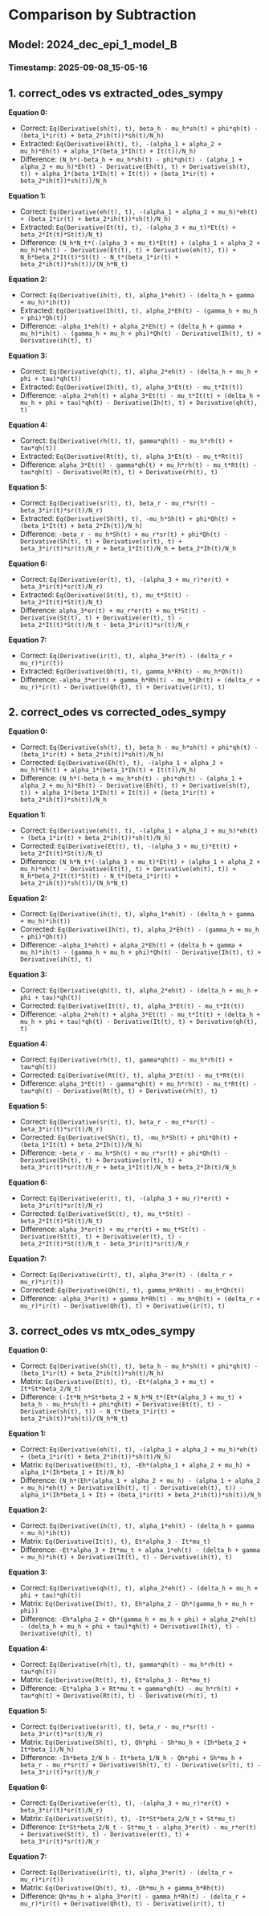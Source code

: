 
# Comparison by Subtraction
## Model: 2024_dec_epi_1_model_B
### Timestamp: 2025-09-08_15-05-16

## 1. correct_odes vs extracted_odes_sympy

**Equation 0:**
- Correct:   `Eq(Derivative(sh(t), t), beta_h - mu_h*sh(t) + phi*qh(t) - (beta_1*ir(t) + beta_2*ih(t))*sh(t)/N_h)`
- Extracted: `Eq(Derivative(Eh(t), t), -(alpha_1 + alpha_2 + mu_h)*Eh(t) + alpha_1*(beta_1*Ih(t) + It(t))/N_h)`
- Difference: `(N_h*(-beta_h + mu_h*sh(t) - phi*qh(t) - (alpha_1 + alpha_2 + mu_h)*Eh(t) - Derivative(Eh(t), t) + Derivative(sh(t), t)) + alpha_1*(beta_1*Ih(t) + It(t)) + (beta_1*ir(t) + beta_2*ih(t))*sh(t))/N_h`

**Equation 1:**
- Correct:   `Eq(Derivative(eh(t), t), -(alpha_1 + alpha_2 + mu_h)*eh(t) + (beta_1*ir(t) + beta_2*ih(t))*sh(t)/N_h)`
- Extracted: `Eq(Derivative(Et(t), t), -(alpha_3 + mu_t)*Et(t) + beta_2*It(t)*St(t)/N_t)`
- Difference: `(N_h*N_t*(-(alpha_3 + mu_t)*Et(t) + (alpha_1 + alpha_2 + mu_h)*eh(t) - Derivative(Et(t), t) + Derivative(eh(t), t)) + N_h*beta_2*It(t)*St(t) - N_t*(beta_1*ir(t) + beta_2*ih(t))*sh(t))/(N_h*N_t)`

**Equation 2:**
- Correct:   `Eq(Derivative(ih(t), t), alpha_1*eh(t) - (delta_h + gamma + mu_h)*ih(t))`
- Extracted: `Eq(Derivative(Ih(t), t), alpha_2*Eh(t) - (gamma_h + mu_h + phi)*Qh(t))`
- Difference: `-alpha_1*eh(t) + alpha_2*Eh(t) + (delta_h + gamma + mu_h)*ih(t) - (gamma_h + mu_h + phi)*Qh(t) - Derivative(Ih(t), t) + Derivative(ih(t), t)`

**Equation 3:**
- Correct:   `Eq(Derivative(qh(t), t), alpha_2*eh(t) - (delta_h + mu_h + phi + tau)*qh(t))`
- Extracted: `Eq(Derivative(Ih(t), t), alpha_3*Et(t) - mu_t*It(t))`
- Difference: `-alpha_2*eh(t) + alpha_3*Et(t) - mu_t*It(t) + (delta_h + mu_h + phi + tau)*qh(t) - Derivative(Ih(t), t) + Derivative(qh(t), t)`

**Equation 4:**
- Correct:   `Eq(Derivative(rh(t), t), gamma*qh(t) - mu_h*rh(t) + tau*qh(t))`
- Extracted: `Eq(Derivative(Rt(t), t), alpha_3*Et(t) - mu_t*Rt(t))`
- Difference: `alpha_3*Et(t) - gamma*qh(t) + mu_h*rh(t) - mu_t*Rt(t) - tau*qh(t) - Derivative(Rt(t), t) + Derivative(rh(t), t)`

**Equation 5:**
- Correct:   `Eq(Derivative(sr(t), t), beta_r - mu_r*sr(t) - beta_3*ir(t)*sr(t)/N_r)`
- Extracted: `Eq(Derivative(Sh(t), t), -mu_h*Sh(t) + phi*Qh(t) + (beta_1*It(t) + beta_2*Ih(t))/N_h)`
- Difference: `-beta_r - mu_h*Sh(t) + mu_r*sr(t) + phi*Qh(t) - Derivative(Sh(t), t) + Derivative(sr(t), t) + beta_3*ir(t)*sr(t)/N_r + beta_1*It(t)/N_h + beta_2*Ih(t)/N_h`

**Equation 6:**
- Correct:   `Eq(Derivative(er(t), t), -(alpha_3 + mu_r)*er(t) + beta_3*ir(t)*sr(t)/N_r)`
- Extracted: `Eq(Derivative(St(t), t), mu_t*St(t) - beta_2*It(t)*St(t)/N_t)`
- Difference: `alpha_3*er(t) + mu_r*er(t) + mu_t*St(t) - Derivative(St(t), t) + Derivative(er(t), t) - beta_2*It(t)*St(t)/N_t - beta_3*ir(t)*sr(t)/N_r`

**Equation 7:**
- Correct:   `Eq(Derivative(ir(t), t), alpha_3*er(t) - (delta_r + mu_r)*ir(t))`
- Extracted: `Eq(Derivative(Qh(t), t), gamma_h*Rh(t) - mu_h*Qh(t))`
- Difference: `-alpha_3*er(t) + gamma_h*Rh(t) - mu_h*Qh(t) + (delta_r + mu_r)*ir(t) - Derivative(Qh(t), t) + Derivative(ir(t), t)`

## 2. correct_odes vs corrected_odes_sympy

**Equation 0:**
- Correct: `Eq(Derivative(sh(t), t), beta_h - mu_h*sh(t) + phi*qh(t) - (beta_1*ir(t) + beta_2*ih(t))*sh(t)/N_h)`
- Corrected: `Eq(Derivative(Eh(t), t), -(alpha_1 + alpha_2 + mu_h)*Eh(t) + alpha_1*(beta_1*Ih(t) + It(t))/N_h)`
- Difference: `(N_h*(-beta_h + mu_h*sh(t) - phi*qh(t) - (alpha_1 + alpha_2 + mu_h)*Eh(t) - Derivative(Eh(t), t) + Derivative(sh(t), t)) + alpha_1*(beta_1*Ih(t) + It(t)) + (beta_1*ir(t) + beta_2*ih(t))*sh(t))/N_h`

**Equation 1:**
- Correct: `Eq(Derivative(eh(t), t), -(alpha_1 + alpha_2 + mu_h)*eh(t) + (beta_1*ir(t) + beta_2*ih(t))*sh(t)/N_h)`
- Corrected: `Eq(Derivative(Et(t), t), -(alpha_3 + mu_t)*Et(t) + beta_2*It(t)*St(t)/N_t)`
- Difference: `(N_h*N_t*(-(alpha_3 + mu_t)*Et(t) + (alpha_1 + alpha_2 + mu_h)*eh(t) - Derivative(Et(t), t) + Derivative(eh(t), t)) + N_h*beta_2*It(t)*St(t) - N_t*(beta_1*ir(t) + beta_2*ih(t))*sh(t))/(N_h*N_t)`

**Equation 2:**
- Correct: `Eq(Derivative(ih(t), t), alpha_1*eh(t) - (delta_h + gamma + mu_h)*ih(t))`
- Corrected: `Eq(Derivative(Ih(t), t), alpha_2*Eh(t) - (gamma_h + mu_h + phi)*Qh(t))`
- Difference: `-alpha_1*eh(t) + alpha_2*Eh(t) + (delta_h + gamma + mu_h)*ih(t) - (gamma_h + mu_h + phi)*Qh(t) - Derivative(Ih(t), t) + Derivative(ih(t), t)`

**Equation 3:**
- Correct: `Eq(Derivative(qh(t), t), alpha_2*eh(t) - (delta_h + mu_h + phi + tau)*qh(t))`
- Corrected: `Eq(Derivative(It(t), t), alpha_3*Et(t) - mu_t*It(t))`
- Difference: `-alpha_2*eh(t) + alpha_3*Et(t) - mu_t*It(t) + (delta_h + mu_h + phi + tau)*qh(t) - Derivative(It(t), t) + Derivative(qh(t), t)`

**Equation 4:**
- Correct: `Eq(Derivative(rh(t), t), gamma*qh(t) - mu_h*rh(t) + tau*qh(t))`
- Corrected: `Eq(Derivative(Rt(t), t), alpha_3*Et(t) - mu_t*Rt(t))`
- Difference: `alpha_3*Et(t) - gamma*qh(t) + mu_h*rh(t) - mu_t*Rt(t) - tau*qh(t) - Derivative(Rt(t), t) + Derivative(rh(t), t)`

**Equation 5:**
- Correct: `Eq(Derivative(sr(t), t), beta_r - mu_r*sr(t) - beta_3*ir(t)*sr(t)/N_r)`
- Corrected: `Eq(Derivative(Sh(t), t), -mu_h*Sh(t) + phi*Qh(t) + (beta_1*It(t) + beta_2*Ih(t))/N_h)`
- Difference: `-beta_r - mu_h*Sh(t) + mu_r*sr(t) + phi*Qh(t) - Derivative(Sh(t), t) + Derivative(sr(t), t) + beta_3*ir(t)*sr(t)/N_r + beta_1*It(t)/N_h + beta_2*Ih(t)/N_h`

**Equation 6:**
- Correct: `Eq(Derivative(er(t), t), -(alpha_3 + mu_r)*er(t) + beta_3*ir(t)*sr(t)/N_r)`
- Corrected: `Eq(Derivative(St(t), t), mu_t*St(t) - beta_2*It(t)*St(t)/N_t)`
- Difference: `alpha_3*er(t) + mu_r*er(t) + mu_t*St(t) - Derivative(St(t), t) + Derivative(er(t), t) - beta_2*It(t)*St(t)/N_t - beta_3*ir(t)*sr(t)/N_r`

**Equation 7:**
- Correct: `Eq(Derivative(ir(t), t), alpha_3*er(t) - (delta_r + mu_r)*ir(t))`
- Corrected: `Eq(Derivative(Qh(t), t), gamma_h*Rh(t) - mu_h*Qh(t))`
- Difference: `-alpha_3*er(t) + gamma_h*Rh(t) - mu_h*Qh(t) + (delta_r + mu_r)*ir(t) - Derivative(Qh(t), t) + Derivative(ir(t), t)`

## 3. correct_odes vs mtx_odes_sympy

**Equation 0:**
- Correct: `Eq(Derivative(sh(t), t), beta_h - mu_h*sh(t) + phi*qh(t) - (beta_1*ir(t) + beta_2*ih(t))*sh(t)/N_h)`
- Matrix:  `Eq(Derivative(Et(t), t), -Et*(alpha_3 + mu_t) + It*St*beta_2/N_t)`
- Difference: `(-It*N_h*St*beta_2 + N_h*N_t*(Et*(alpha_3 + mu_t) + beta_h - mu_h*sh(t) + phi*qh(t) + Derivative(Et(t), t) - Derivative(sh(t), t)) - N_t*(beta_1*ir(t) + beta_2*ih(t))*sh(t))/(N_h*N_t)`

**Equation 1:**
- Correct: `Eq(Derivative(eh(t), t), -(alpha_1 + alpha_2 + mu_h)*eh(t) + (beta_1*ir(t) + beta_2*ih(t))*sh(t)/N_h)`
- Matrix:  `Eq(Derivative(Eh(t), t), -Eh*(alpha_1 + alpha_2 + mu_h) + alpha_1*(Ih*beta_1 + It)/N_h)`
- Difference: `(N_h*(Eh*(alpha_1 + alpha_2 + mu_h) - (alpha_1 + alpha_2 + mu_h)*eh(t) + Derivative(Eh(t), t) - Derivative(eh(t), t)) - alpha_1*(Ih*beta_1 + It) + (beta_1*ir(t) + beta_2*ih(t))*sh(t))/N_h`

**Equation 2:**
- Correct: `Eq(Derivative(ih(t), t), alpha_1*eh(t) - (delta_h + gamma + mu_h)*ih(t))`
- Matrix:  `Eq(Derivative(It(t), t), Et*alpha_3 - It*mu_t)`
- Difference: `-Et*alpha_3 + It*mu_t + alpha_1*eh(t) - (delta_h + gamma + mu_h)*ih(t) + Derivative(It(t), t) - Derivative(ih(t), t)`

**Equation 3:**
- Correct: `Eq(Derivative(qh(t), t), alpha_2*eh(t) - (delta_h + mu_h + phi + tau)*qh(t))`
- Matrix:  `Eq(Derivative(Ih(t), t), Eh*alpha_2 - Qh*(gamma_h + mu_h + phi))`
- Difference: `-Eh*alpha_2 + Qh*(gamma_h + mu_h + phi) + alpha_2*eh(t) - (delta_h + mu_h + phi + tau)*qh(t) + Derivative(Ih(t), t) - Derivative(qh(t), t)`

**Equation 4:**
- Correct: `Eq(Derivative(rh(t), t), gamma*qh(t) - mu_h*rh(t) + tau*qh(t))`
- Matrix:  `Eq(Derivative(Rt(t), t), Et*alpha_3 - Rt*mu_t)`
- Difference: `-Et*alpha_3 + Rt*mu_t + gamma*qh(t) - mu_h*rh(t) + tau*qh(t) + Derivative(Rt(t), t) - Derivative(rh(t), t)`

**Equation 5:**
- Correct: `Eq(Derivative(sr(t), t), beta_r - mu_r*sr(t) - beta_3*ir(t)*sr(t)/N_r)`
- Matrix:  `Eq(Derivative(Sh(t), t), Qh*phi - Sh*mu_h + (Ih*beta_2 + It*beta_1)/N_h)`
- Difference: `-Ih*beta_2/N_h - It*beta_1/N_h - Qh*phi + Sh*mu_h + beta_r - mu_r*sr(t) + Derivative(Sh(t), t) - Derivative(sr(t), t) - beta_3*ir(t)*sr(t)/N_r`

**Equation 6:**
- Correct: `Eq(Derivative(er(t), t), -(alpha_3 + mu_r)*er(t) + beta_3*ir(t)*sr(t)/N_r)`
- Matrix:  `Eq(Derivative(St(t), t), -It*St*beta_2/N_t + St*mu_t)`
- Difference: `It*St*beta_2/N_t - St*mu_t - alpha_3*er(t) - mu_r*er(t) + Derivative(St(t), t) - Derivative(er(t), t) + beta_3*ir(t)*sr(t)/N_r`

**Equation 7:**
- Correct: `Eq(Derivative(ir(t), t), alpha_3*er(t) - (delta_r + mu_r)*ir(t))`
- Matrix:  `Eq(Derivative(Qh(t), t), -Qh*mu_h + gamma_h*Rh(t))`
- Difference: `Qh*mu_h + alpha_3*er(t) - gamma_h*Rh(t) - (delta_r + mu_r)*ir(t) + Derivative(Qh(t), t) - Derivative(ir(t), t)`

